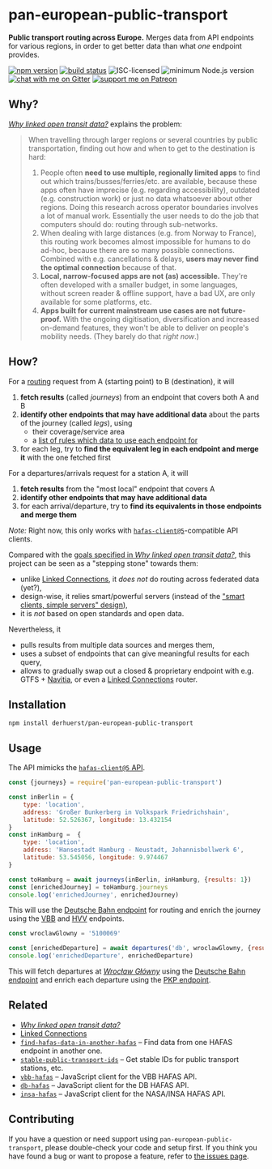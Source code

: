 # pan-european-public-transport

**Public transport routing across Europe.** Merges data from API endpoints for various regions, in order to get better data than what *one* endpoint provides.

[![npm version](https://img.shields.io/npm/v/pan-european-public-transport.svg)](https://www.npmjs.com/package/pan-european-public-transport)
[![build status](https://api.travis-ci.org/derhuerst/pan-european-public-transport.svg?branch=master)](https://travis-ci.org/derhuerst/pan-european-public-transport)
![ISC-licensed](https://img.shields.io/github/license/derhuerst/pan-european-public-transport.svg)
![minimum Node.js version](https://img.shields.io/node/v/pan-european-public-transport.svg)
[![chat with me on Gitter](https://img.shields.io/badge/chat%20with%20me-on%20gitter-512e92.svg)](https://gitter.im/derhuerst)
[![support me on Patreon](https://img.shields.io/badge/support%20me-on%20patreon-fa7664.svg)](https://patreon.com/derhuerst)


## Why?

[*Why linked open transit data?*](https://github.com/public-transport/why-linked-open-transit-data) explains the problem:

> When travelling through larger regions or several countries by public transportation, finding out how and when to get to the destination is hard:
>
> 1. People often **need to use multiple, regionally limited apps** to find out which trains/busses/ferries/etc. are available, because these apps often have imprecise (e.g. regarding accessibility), outdated (e.g. construction work) or just no data whatsoever about other regions. Doing this research across operator boundaries involves a lot of manual work. Essentially the user needs to do the job that computers should do: routing through sub-networks.
> 2. When dealing with large distances (e.g. from Norway to France), this routing work becomes almost impossible for humans to do ad-hoc, because there are so many possible connections. Combined with e.g. cancellations & delays, **users may never find the optimal connection** because of that.
> 3. **Local, narrow-focused apps are not (as) accessible.** They're often developed with a smaller budget, in some languages, without screen reader & offline support, have a bad UX, are only available for some platforms, etc.
> 4. **Apps built for current mainstream use cases are not future-proof.** With the ongoing digitisation, diversification and increased on-demand features, they won't be able to deliver on people's mobility needs. (They barely do that *right now*.)


## How?

For a [routing](https://en.wikipedia.org/wiki/Shortest_path_problem#Applications) request from A (starting point) to B (destination), it will

1. **fetch results** (called *journeys*) from an endpoint that covers both A and B
2. **identify other endpoints that may have additional data** about the parts of the journey (called *legs*), using
	- their coverage/service area
	- a [list of rules which data to use each endpoint for](lib/rules.js)
3. for each leg, try to **find the equivalent leg in each endpoint and merge it** with the one fetched first

For a departures/arrivals request for a station A, it will

1. **fetch results** from the "most local" endpoint that covers A
2. **identify other endpoints that may have additional data**
3. for each arrival/departure, try to **find its equivalents in those endpoints and merge them**

*Note:* Right now, this only works with [`hafas-client@5`](https://github.com/public-transport/hafas-client/tree/5)-compatible API clients.

Compared with the [goals specified in *Why linked open transit data?*](https://github.com/public-transport/why-linked-open-transit-data/blob/49390ec3126d01ee96d3b2301acd01095c80b2e5/readme.md#linked-open-transport-data), this project can be seen as a "stepping stone" towards them:

- unlike [Linked Connections](https://linkedconnections.org), it *does not* do routing across federated data (yet?),
- design-wise, it relies smart/powerful servers (instead of the ["smart clients, simple servers" design](https://ruben.verborgh.org/blog/2014/05/29/the-pragmantic-web/#simple-servers-smart-clients)),
- it is *not* based on open standards and open data.

Nevertheless, it

- pulls results from multiple data sources and merges them,
- uses a subset of endpoints that can give meaningful results for each query,
- allows to gradually swap out a closed & proprietary endpoint with e.g. GTFS + [Navitia](https://www.navitia.io/), or even a [Linked Connections](https://linkedconnections.org) router.


## Installation

```shell
npm install derhuerst/pan-european-public-transport
```


## Usage

The API mimicks the [`hafas-client@5` API](https://github.com/public-transport/hafas-client/blob/5/docs/readme.md).

```js
const {journeys} = require('pan-european-public-transport')

const inBerlin = {
	type: 'location',
	address: 'Großer Bunkerberg in Volkspark Friedrichshain',
	latitude: 52.526367, longitude: 13.432154
}
const inHamburg =  {
	type: 'location',
	address: 'Hansestadt Hamburg - Neustadt, Johannisbollwerk 6',
	latitude: 53.545056, longitude: 9.974467
}

const toHamburg = await journeys(inBerlin, inHamburg, {results: 1})
const [enrichedJourney] = toHamburg.journeys
console.log('enrichedJourney', enrichedJourney)
```

This will use the [Deutsche Bahn endpoint](lib/db.js) for routing and enrich the journey using the [VBB](lib/vbb.js) and [HVV](lib/hvv.js) endpoints.

```js
const wroclawGlowny = '5100069'

const [enrichedDeparture] = await departures('db', wroclawGlowny, {results: 1})
console.log('enrichedDeparture', enrichedDeparture)
```

This will fetch departures at [*Wrocław Główny*](https://en.wikipedia.org/wiki/Wrocław_Główny_railway_station) using the [Deutsche Bahn endpoint](lib/db.js) and enrich each departure using the [PKP endpoint](lib/pkp.js).


## Related

- [*Why linked open transit data?*](https://github.com/public-transport/why-linked-open-transit-data)
- [Linked Connections](https://linkedconnections.org)
- [`find-hafas-data-in-another-hafas`](https://github.com/derhuerst/find-hafas-data-in-another-hafas) – Find data from one HAFAS endpoint in another one.
- [`stable-public-transport-ids`](https://github.com/derhuerst/stable-public-transport-ids) – Get stable IDs for public transport stations, etc.
- [`vbb-hafas`](https://github.com/derhuerst/vbb-hafas) – JavaScript client for the VBB HAFAS API.
- [`db-hafas`](https://github.com/derhuerst/db-hafas) – JavaScript client for the DB HAFAS API.
- [`insa-hafas`](https://github.com/derhuerst/insa-hafas) – JavaScript client for the NASA/INSA HAFAS API.


## Contributing

If you have a question or need support using `pan-european-public-transport`, please double-check your code and setup first. If you think you have found a bug or want to propose a feature, refer to [the issues page](https://github.com/derhuerst/pan-european-public-transport/issues).
